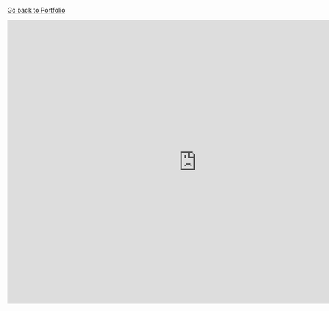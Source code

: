 
[Go back to Portfolio](/READMD.md)




<iframe src="https://data.oecd.org/chart/6Se3" width="860" height="645" style="border: 0" mozallowfullscreen="true" webkitallowfullscreen="true" allowfullscreen="true"><a href="https://data.oecd.org/chart/6Se3" target="_blank">OECD Chart: General government debt, Total, % of GDP, Annual, 2018</a></iframe>

<div class="flourish-embed flourish-chart" data-src="visualisation/11721046"><script src="https://public.flourish.studio/resources/embed.js"></script></div>

<div class="flourish-embed flourish-chart" data-src="visualisation/11722177"><script src="https://public.flourish.studio/resources/embed.js"></script></div>
